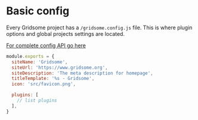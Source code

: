 # Basic config

Every Gridsome project has a `/gridsome.config.js` file. This is where plugin options and global projects settings are located.

[For complete config API go here](/docs/config/)

```js
module.exports = {
  siteName: 'Gridsome',
  siteUrl: 'https://www.gridsome.org',
  siteDescription: 'The meta description for homepage',
  titleTemplate: '%s - Gridsome',
  icon: 'src/favicon.png',

  plugins: [
    // list plugins
  ],
}
```

